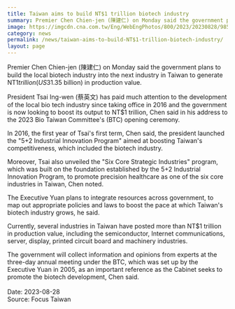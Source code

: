 ```yaml
---
title: Taiwan aims to build NT$1 trillion biotech industry
summary: Premier Chen Chien-jen (陳建仁) on Monday said the government plans to build the local biotech industry into the next industry in Taiwan to generate NT$1 trillion (US$31.35 billion) in production value.
image: https://imgcdn.cna.com.tw/Eng/WebEngPhotos/800/2023/20230828/985x768_982417339816.jpg
category: news
permalink: /news/taiwan-aims-to-build-NT$1-trillion-biotech-industry/
layout: page
---
```


Premier Chen Chien-jen (陳建仁) on Monday said the government plans to build the local biotech industry into the next industry in Taiwan to generate NT$1 trillion (US$31.35 billion) in production value.

President Tsai Ing-wen (蔡英文) has paid much attention to the development of the local bio tech industry since taking office in 2016 and the government is now looking to boost its output to NT$1 trillion, Chen said in his address to the 2023 Bio Taiwan Committee's (BTC) opening ceremony.

In 2016, the first year of Tsai's first term, Chen said, the president launched the "5+2 Industrial Innovation Program" aimed at boosting Taiwan's competitiveness, which included the biotech industry.

Moreover, Tsai also unveiled the "Six Core Strategic Industries" program, which was built on the foundation established by the 5+2 Industrial Innovation Program, to promote precision healthcare as one of the six core industries in Taiwan, Chen noted.

The Executive Yuan plans to integrate resources across government, to map out appropriate policies and laws to boost the pace at which Taiwan's biotech industry grows, he said.

Currently, several industries in Taiwan have posted more than NT$1 trillion in production value, including the semiconductor, Internet communications, server, display, printed circuit board and machinery industries.

The government will collect information and opinions from experts at the three-day annual meeting under the BTC, which was set up by the Executive Yuan in 2005, as an important reference as the Cabinet seeks to promote the biotech development, Chen said. 
<br/>
<br/>
Date: 2023-08-28
<br/>
Source: Focus Taiwan
